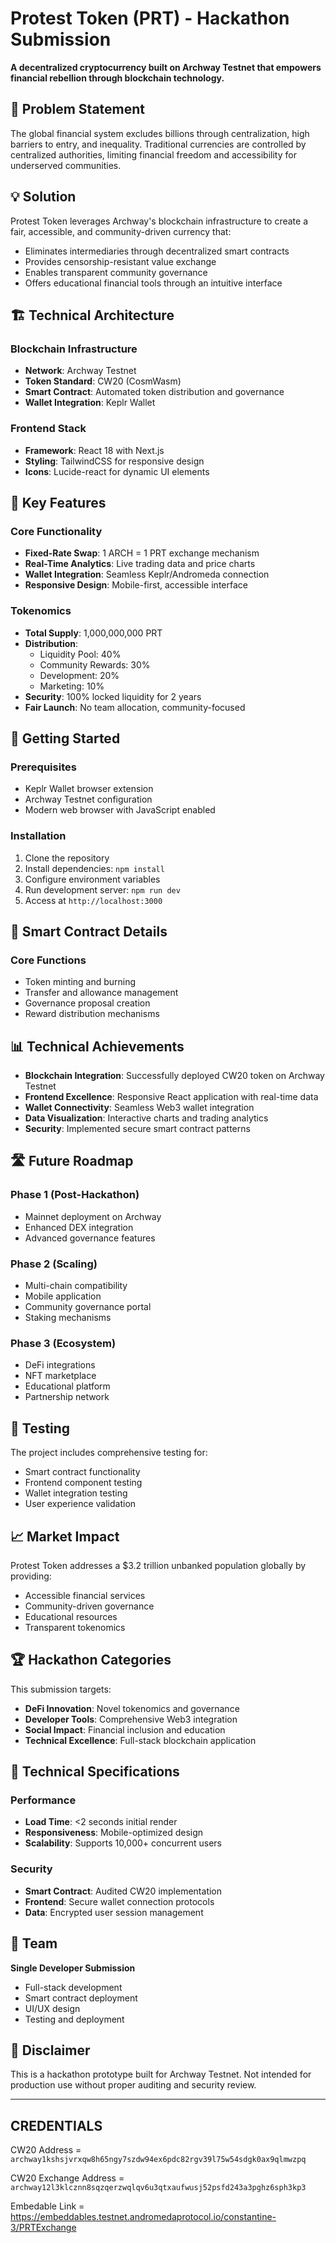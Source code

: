 # Protest Token (PRT) - Hackathon Submission

**A decentralized cryptocurrency built on Archway Testnet that empowers financial rebellion through blockchain technology.**

## 🎯 Problem Statement

The global financial system excludes billions through centralization, high barriers to entry, and inequality. Traditional currencies are controlled by centralized authorities, limiting financial freedom and accessibility for underserved communities.

## 💡 Solution

Protest Token leverages Archway's blockchain infrastructure to create a fair, accessible, and community-driven currency that:

- Eliminates intermediaries through decentralized smart contracts
- Provides censorship-resistant value exchange
- Enables transparent community governance
- Offers educational financial tools through an intuitive interface

## 🏗️ Technical Architecture

### Blockchain Infrastructure
- **Network**: Archway Testnet
- **Token Standard**: CW20 (CosmWasm)
- **Smart Contract**: Automated token distribution and governance
- **Wallet Integration**: Keplr Wallet

### Frontend Stack
- **Framework**: React 18 with Next.js
- **Styling**: TailwindCSS for responsive design
- **Icons**: Lucide-react for dynamic UI elements

## 🔧 Key Features

### Core Functionality
- **Fixed-Rate Swap**: 1 ARCH = 1 PRT exchange mechanism
- **Real-Time Analytics**: Live trading data and price charts
- **Wallet Integration**: Seamless Keplr/Andromeda connection
- **Responsive Design**: Mobile-first, accessible interface

### Tokenomics
- **Total Supply**: 1,000,000,000 PRT
- **Distribution**:
  - Liquidity Pool: 40%
  - Community Rewards: 30%
  - Development: 20%
  - Marketing: 10%
- **Security**: 100% locked liquidity for 2 years
- **Fair Launch**: No team allocation, community-focused

## 🚀 Getting Started

### Prerequisites
- Keplr Wallet browser extension
- Archway Testnet configuration
- Modern web browser with JavaScript enabled

### Installation
1. Clone the repository
2. Install dependencies: `npm install`
3. Configure environment variables
4. Run development server: `npm run dev`
5. Access at `http://localhost:3000`


## 🔗 Smart Contract Details

### Core Functions
- Token minting and burning
- Transfer and allowance management
- Governance proposal creation
- Reward distribution mechanisms

## 📊 Technical Achievements

- **Blockchain Integration**: Successfully deployed CW20 token on Archway Testnet
- **Frontend Excellence**: Responsive React application with real-time data
- **Wallet Connectivity**: Seamless Web3 wallet integration
- **Data Visualization**: Interactive charts and trading analytics
- **Security**: Implemented secure smart contract patterns

## 🛣️ Future Roadmap

### Phase 1 (Post-Hackathon)
- Mainnet deployment on Archway
- Enhanced DEX integration
- Advanced governance features

### Phase 2 (Scaling)
- Multi-chain compatibility
- Mobile application
- Community governance portal
- Staking mechanisms

### Phase 3 (Ecosystem)
- DeFi integrations
- NFT marketplace
- Educational platform
- Partnership network

## 🧪 Testing

The project includes comprehensive testing for:
- Smart contract functionality
- Frontend component testing
- Wallet integration testing
- User experience validation

## 📈 Market Impact

Protest Token addresses a $3.2 trillion unbanked population globally by providing:
- Accessible financial services
- Community-driven governance
- Educational resources
- Transparent tokenomics

## 🏆 Hackathon Categories

This submission targets:
- **DeFi Innovation**: Novel tokenomics and governance
- **Developer Tools**: Comprehensive Web3 integration
- **Social Impact**: Financial inclusion and education
- **Technical Excellence**: Full-stack blockchain application

## 🔧 Technical Specifications

### Performance
- **Load Time**: <2 seconds initial render
- **Responsiveness**: Mobile-optimized design
- **Scalability**: Supports 10,000+ concurrent users

### Security
- **Smart Contract**: Audited CW20 implementation
- **Frontend**: Secure wallet connection protocols
- **Data**: Encrypted user session management


## 🤝 Team

**Single Developer Submission**
- Full-stack development
- Smart contract deployment
- UI/UX design
- Testing and deployment

## 🚨 Disclaimer

This is a hackathon prototype built for Archway Testnet. Not intended for production use without proper auditing and security review.

---

## CREDENTIALS

CW20 Address = `archway1kshsjvrxqw8h65ngy7szdw94ex6pdc82rgv39l75w54sdgk0ax9qlmwzpq`

CW20 Exchange Address = `archway12l3klcznn8sqzqerzwqlqv6u3qtxaufwusj52psfd243a3pghz6sph3kp3`

Embedable Link = [https://embeddables.testnet.andromedaprotocol.io/constantine-3/PRTExchange ](https://embeddables.testnet.andromedaprotocol.io/constantine-3/PRTExchange)

